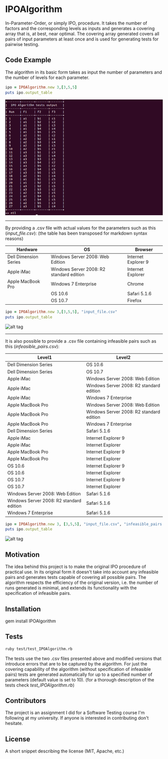 # IPOAlgorithm
In-Parameter-Order, or simply IPO, procedure. It takes the number of factors and the corresponding levels as inputs and generates a covering array that is, at best, near optimal. The covering array generated covers all pairs of input parameters at least once and is used for generating tests for pairwise testing.


## Code Example

The algorithm in its basic form takes as input the number of parameters and the number of levels for each parameter.

```ruby
ipo = IPOAlgorithm.new 3,[3,5,5]
puts ipo.output_table
```
![alt tag](https://github.com/mihaisoldan/IPO-Algorithm/blob/master/examples/example1.jpg)

******

By providing a .csv file with actual values for the parameters such as this (*input_file.csv*): (the table has been transposed for markdown syntax reasons)

| Hardware              | OS                                       | Browser             |
|-----------------------|------------------------------------------|---------------------|
| Dell Dimension Series | Windows Server 2008: Web Edition         | Internet Explorer 9 |
| Apple iMac            | Windows Server 2008: R2 standard edition | Internet Explorer   |
| Apple MacBook Pro     | Windows 7 Enterprise                     | Chrome              |
|                       | OS 10.6                                  | Safari 5.1.6        |
|                       | OS 10.7                                  | Firefox             |


```ruby
ipo = IPOAlgorithm.new 3,[3,5,5], "input_file.csv"
puts ipo.output_table
```
![alt tag](https://github.com/mihaisoldan/IPOAlgorithm/blob/master/examples/example2.png)

******

It is also possible to provide a .csv file containing infeasible pairs such as this (*infeasible_pairs.csv*):

| Level1                                   | Level2                                   |
|------------------------------------------|------------------------------------------|
| Dell Dimension Series                    | OS 10.6                                  |
| Dell Dimension Series                    | OS 10.7                                  |
| Apple iMac                               | Windows Server 2008: Web Edition         |
| Apple iMac                               | Windows Server 2008: R2 standard edition |
| Apple iMac                               | Windows 7 Enterprise                     |
| Apple MacBook Pro                        | Windows Server 2008: Web Edition         |
| Apple MacBook Pro                        | Windows Server 2008: R2 standard edition |
| Apple MacBook Pro                        | Windows 7 Enterprise                     |
| Dell Dimension Series                    | Safari 5.1.6                             |
| Apple iMac                               | Internet Explorer 9                      |
| Apple iMac                               | Internet Explorer                        |
| Apple MacBook Pro                        | Internet Explorer 9                      |
| Apple MacBook Pro                        | Internet Explorer                        |
| OS 10.6                                  | Internet Explorer 9                      |
| OS 10.6                                  | Internet Explorer                        |
| OS 10.7                                  | Internet Explorer 9                      |
| OS 10.7                                  | Internet Explorer                        |
| Windows Server 2008: Web Edition         | Safari 5.1.6                             |
| Windows Server 2008: R2 standard edition | Safari 5.1.6                             |
| Windows 7 Enterprise                     | Safari 5.1.6                             |

```ruby
ipo = IPOAlgorithm.new 3, [3,5,5], "input_file.csv", "infeasible_pairs.csv"
puts ipo.output_table
```
![alt tag](https://github.com/mihaisoldan/IPOAlgorithm/blob/master/examples/example3.png)


## Motivation

The idea behind this project is to make the original IPO procedure of practical use. In its original form it doesn't take into account any infeasible pairs and generates tests capable of covering all possible pairs. The algorithm respects the efficiency of the original version, i.e. the number of runs generated is minimal, and extends its functionality with the specification of infeasible pairs.

## Installation

gem install IPOAlgorithm


## Tests

```bash
ruby test/test_IPOAlgorithm.rb
```
The tests use the two .csv files presented above and modified versions that introduce errors that are to be captured by the algorithm.
For just the covering capability of the algorithm (without specification of infeasible pairs) tests are generated automatically for up to a specified number of parameters (default value is set to 10). (for a thorough description of the tests check *test_IPOAlgorithm.rb*)

## Contributors

The project is an assignment I did for a Software Testing course I'm following at my university. If anyone is interested in contributing don't hesitate.

## License

A short snippet describing the license (MIT, Apache, etc.)
